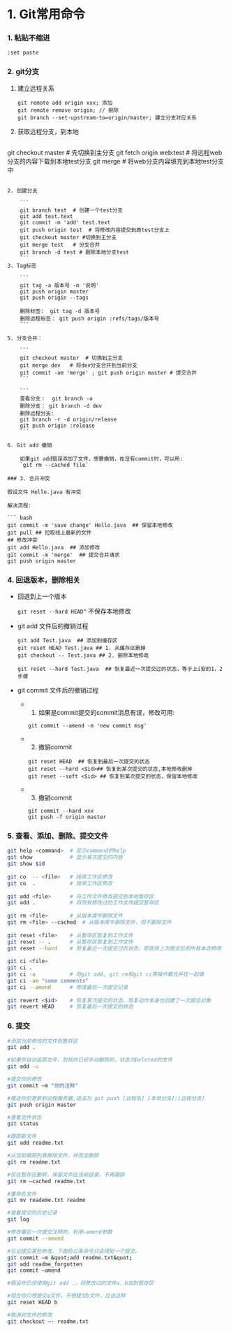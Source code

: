 # 1. Git常用命令


### 1. 粘贴不缩进

`:set paste`

### 2. git分支

1. 建立远程关系
    ```
    git remote add origin xxx; 添加
    git remote remove origin; // 删除
    git branch --set-upstream-to=origin/master; 建立分支对应关系
    ```

1. 获取远程分支，到本地
 
   ```
git checkout master  # 先切换到主分支
git fetch origin web:test # 将远程web分支的内容下载到本地test分支
git merge   # 将web分支内容填充到本地test分支中
```

2. 创建分支

	```
	git branch test  # 创建一个test分支
	git add test.text 
	git commit -m 'add' test.text
	git push origin test  # 将修改内容提交到原test分支上
	git checkout master #切换到主分支
	git merge test   # 分支合并
	git branch -d test # 删除本地分支test
	```
3. Tag标签

    ```
    git tag -a 版本号 -m '说明'
    git push origin master
    git push origin --tags
    
    删除标签:  git tag -d 版本号
    删除远程标签： git push origin :refs/tags/版本号
    ```
    
5. 分支合并：

    ```
    git checkout master  # 切换到主分支
    git merge dev   # 将dev分支合并到当前分支
    git commit -am 'merge' ; git push origin master # 提交合并
    ```
    
    ```
    查看分支：  git branch -a
    删除分支： git branch -d dev
    删除远程分支: 
    git branch -r -d origin/release
    git push origin :release
    ```
    
6. Git add 撤销

    如果git add错误添加了文件，想要撤销，在没有commit时，可以用:
    `git rm --cached file`
    
### 3. 合并冲突

假设文件 Hello.java 有冲突

解决流程:

``` bash
git commit -m 'save change' Hello.java  ## 保留本地修改
git pull ## 拉取线上最新的文件
## 修改冲突
git add Hello.java  ## 添加修改
git commit -m 'merge'  ## 提交合并请求
git push origin master
```

### 4. 回退版本，删除相关

- 回退到上一个版本

    `git reset --hard HEAD^` 不保存本地修改
    
- git add 文件后的撤销过程

    ```
    git add Test.java  ## 添加到缓存区
    git reset HEAD Test.java ## 1. 从缓存区删掉
    git checkout -- Test.java ## 2. 删除本地修改
    
    git reset --hard Test.java  ## 恢复最近一次提交过的状态，等于上i安的1，2步骤
    ```
    
- git commit 文件后的撤销过程

    - 1. 如果是commit提交的commit消息有误，修改可用: 
        
        `git commit --amend -m 'new commit msg'`
        
    - 2. 撤销commit
        
        ```
        git reset HEAD  ## 恢复到最后一次提交的状态
        git reset --hard <$id>## 恢复到某次提交的状态,本地修改删掉
        git reset --soft <$id> ## 恢复到某次提交的状态，保留本地修改
        ```
        
    - 3. 撤销commit

        ```
        git commit --hard xxx
        git push -f origin master
        ```
    

### 5. 查看、添加、删除、提交文件

```bash
git help <command>  # 显示command的help
git show            # 显示某次提交的内容
git show $id
 
git co  -- <file>   # 抛弃工作区修改
git co  .           # 抛弃工作区修改
 
git add <file>      # 将工作文件修改提交到本地暂存区
git add .           # 将所有修改过的工作文件提交暂存区
 
git rm <file>       # 从版本库中删除文件
git rm <file> --cached  # 从版本库中删除文件，但不删除文件
 
git reset <file>    # 从暂存区恢复到工作文件
git reset -- .      # 从暂存区恢复到工作文件
git reset --hard    # 恢复最近一次提交过的状态，即放弃上次提交后的所有本次修改
 
git ci <file>
git ci .
git ci -a           # 将git add, git rm和git ci等操作都合并在一起做
git ci -am "some comments"
git ci --amend      # 修改最后一次提交记录
 
git revert <$id>    # 恢复某次提交的状态，恢复动作本身也创建了一次提交对象
git revert HEAD     # 恢复最后一次提交的状态
```

### 6. 提交

```bash
#添加当前修改的文件到暂存区
git add .

#如果你自动追踪文件，包括你已经手动删除的，状态为Deleted的文件
git add -u

#提交你的修改
git commit –m "你的注释"

#推送你的更新到远程服务器,语法为 git push [远程名] [本地分支]:[远程分支]
git push origin master

#查看文件状态
git status

#跟踪新文件
git add readme.txt

#从当前跟踪列表移除文件，并完全删除
git rm readme.txt

#仅在暂存区删除，保留文件在当前目录，不再跟踪
git rm –cached readme.txt

#重命名文件
git mv reademe.txt readme

#查看提交的历史记录
git log

#修改最后一次提交注释的，利用–amend参数
git commit --amend

#忘记提交某些修改，下面的三条命令只会得到一个提交。
git commit –m &quot;add readme.txt&quot;
git add readme_forgotten
git commit –amend

#假设你已经使用git add .，将修改过的文件a、b加到暂存区

#现在你只想提交a文件，不想提交b文件，应该这样
git reset HEAD b

#取消对文件的修改
git checkout –- readme.txt
```

